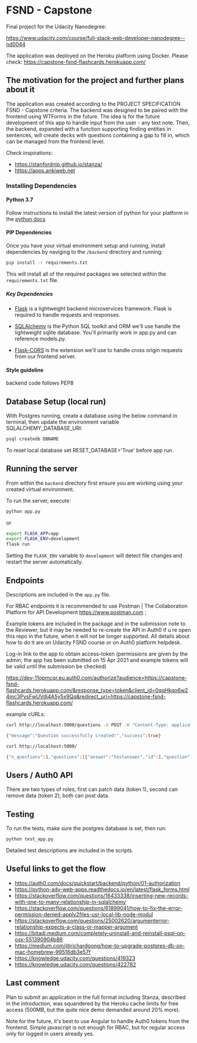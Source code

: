 # FSND - Capstone

Final project for the Udacity Nanodegree:

https://www.udacity.com/course/full-stack-web-developer-nanodegree--nd0044

The application was deployed on the Heroku platform using Docker. Please check: https://capstone-fsnd-flashcards.herokuapp.com/

## The motivation for the project and further plans about it

The application was created according to the PROJECT SPECIFICATION FSND - Capstone criteria.
The backend was designed to be paired with the frontend using WTForms in the future.
The idea is for the future development of this app to handle input from the user - any text note.
Then, the backend, expanded with a function supporting finding entities in sentences, will create decks with questions
containing a gap to fill in, which can be managed from the frontend level.

Check inspirations:
- https://stanfordnlp.github.io/stanza/
- https://apps.ankiweb.net

### Installing Dependencies

#### Python 3.7

Follow instructions to install the latest version of python for your platform in the [python docs](https://docs.python.org/3/using/unix.html#getting-and-installing-the-latest-version-of-python)

#### PIP Dependencies

Once you have your virtual environment setup and running, install dependencies by naviging to the `/backend` directory and running:

```bash
pip install -r requirements.txt
```

This will install all of the required packages we selected within the `requirements.txt` file.

##### Key Dependencies

- [Flask](http://flask.pocoo.org/)  is a lightweight backend microservices framework. Flask is required to handle requests and responses.

- [SQLAlchemy](https://www.sqlalchemy.org/) is the Python SQL toolkit and ORM we'll use handle the lightweight sqlite database. You'll primarily work in app.py and can reference models.py.

- [Flask-CORS](https://flask-cors.readthedocs.io/en/latest/#) is the extension we'll use to handle cross origin requests from our frontend server.

#### Style guideline
backend code follows PEP8

## Database Setup (local run)
With Postgres running, create a database using the below command in terminal, then update the environment variable SQLALCHEMY_DATABASE_URI:
```bash
psql createdb DBNAME
```

To reset local database set RESET_DATABASE='True' before app run.

## Running the server

From within the `backend` directory first ensure you are working using your created virtual environment.

To run the server, execute:

```bash
python app.py
```

or

```bash
export FLASK_APP=app
export FLASK_ENV=development
flask run
```

Setting the `FLASK_ENV` variable to `development` will detect file changes and restart the server automatically.

## Endpoints

Descriptions are included in the `app.py` file.

For RBAC endpoints it is recommended to use Postman | The Collaboration Platform for API Development https://www.postman.com ;

Example tokens are included in the package and in the submission note to the Reviewer, but it may be needed to re-create the API in Auth0 if u re open this repo in the future, when it will not be longer supported.
All details about how to do it are on Udacity FSND course or on Auth0 platform helpdesk.

Log-in link to the app to obtain access-token (permissions are given by the admin; the app has been submitted on 15 Apr 2021 and example tokens will be valid until the submission be checked)

https://dev-11opmcqr.eu.auth0.com/authorize?audience=https://capstone-fsnd-flashcards.herokuapp.com/&response_type=token&client_id=0qqHkqo6w24mc3PysFwUVdj4A5y5x9Qq&redirect_uri=https://capstone-fsnd-flashcards.herokuapp.com/

example cURLs:

```bash
curl http://localhost:5000/questions -X POST -H "Content-Type: application/json" -d "{\"sentence\": \"testsentence\", \"question\":\"testquestion\", \"answer\":\"testanswer\", \"username\":\"testusername\", \"deck_name\":\"testdeckname\"}"

{"message":"Question successfully created!","success":true}
```

```bash
curl http://localhost:5000/

{"n_questions":1,"questions":[{"answer":"testanswer","id":1,"question":"testquestion","sentence":"testsentence"}],"success":true}
```

## Users / Auth0 API

There are two types of roles, first can patch data (token 1), second can remove data (token 2), both can post data.

## Testing
To run the tests, make sure the postgres database is set, then run:

```bash
python test_app.py
```

Detailed test descriptions are included in the scripts.

## Useful links to get the flow

- https://auth0.com/docs/quickstart/backend/python/01-authorization
- https://python-adv-web-apps.readthedocs.io/en/latest/flask_forms.html
- https://stackoverflow.com/questions/16433338/inserting-new-records-with-one-to-many-relationship-in-sqlalchemy
- https://stackoverflow.com/questions/61899041/how-to-fix-the-error-permission-denied-apply2files-usr-local-lib-node-modul
- https://stackoverflow.com/questions/25002620/argumenterror-relationship-expects-a-class-or-mapper-argument
- https://bitadj.medium.com/completely-uninstall-and-reinstall-psql-on-osx-551390904b86
- https://medium.com/@richardgong/how-to-upgrade-postgres-db-on-mac-homebrew-99516db3e57f
- https://knowledge.udacity.com/questions/419323
- https://knowledge.udacity.com/questions/422782

## Last comment

Plan to submit an application in the full format including Stanza, described in the introduction, was squandered by the Heroku cache limits for free access (500MB, but
the quite nice demo demanded around 20% more).

Note for the future, it's best to use Angular to handle Auth0 tokens from the frontend. Simple javascript is not enough
for RBAC, but for regular access only for logged in users already yes.
